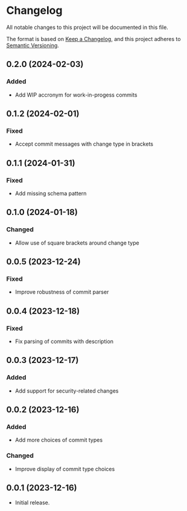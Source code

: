 # Changelog

All notable changes to this project will be documented in this file.

The format is based on [Keep a Changelog](https://keepachangelog.com/en/1.0.0/),
and this project adheres to [Semantic Versioning](https://semver.org/spec/v2.0.0.html).

## 0.2.0 (2024-02-03)

### Added

- Add WIP accronym for work-in-progess commits

## 0.1.2 (2024-02-01)

### Fixed

- Accept commit messages with change type in brackets

## 0.1.1 (2024-01-31)

### Fixed

- Add missing schema pattern

## 0.1.0 (2024-01-18)

### Changed

- Allow use of square brackets around change type

## 0.0.5 (2023-12-24)

### Fixed

- Improve robustness of commit parser

## 0.0.4 (2023-12-18)

### Fixed

- Fix parsing of commits with description

## 0.0.3 (2023-12-17)

### Added

- Add support for security-related changes

## 0.0.2 (2023-12-16)

### Added

- Add more choices of commit types

### Changed

- Improve display of commit type choices

## 0.0.1 (2023-12-16)

- Initial release.
